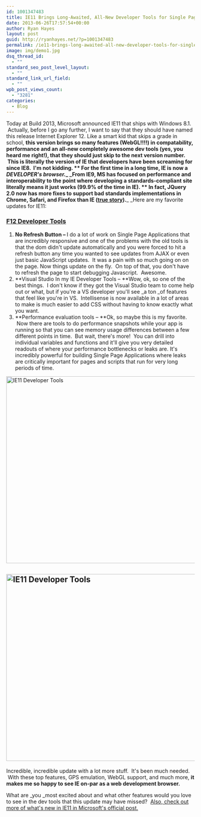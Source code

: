 ```yaml
---
id: 1001347483
title: IE11 Brings Long-Awaited, All-New Developer Tools for Single Page Apps
date: 2013-06-26T17:57:54+00:00
author: Ryan Hayes
layout: post
guid: http://ryanhayes.net/?p=1001347483
permalink: /ie11-brings-long-awaited-all-new-developer-tools-for-single-page-apps/
image: img/demo1.jpg
dsq_thread_id:
  - ""
standard_seo_post_level_layout:
  - ""
standard_link_url_field:
  - ""
wpb_post_views_count:
  - "3281"
categories:
  - Blog
---
```

Today at Build 2013, Microsoft announced IE11 that ships with Windows 8.1.  Actually, before I go any further, I want to say that they should have named this release Internet Explorer 12. Like a smart kid that skips a grade in school, **this version brings so many features (WebGL!!!!) in compatability, performance and an all-new completely awesome dev tools (yes, you heard me right!), that they should just skip to the next version number.  **This is literally the version of IE that developers have been screaming for since IE8.  I'm not kidding. ** For the first time in a long time, IE is now a _DEVELOPER's browser._**_ _From IE9, MS has focused on performance and interoperability to the point where developing a standards-compliant site literally means it just works (99.9% of the time in IE). ** In fact, JQuery 2.0 now has more fixes to support bad standards implementations in Chrome, Safari, and Firefox than IE ([true story](http://blog.jquery.com/2013/01/14/the-state-of-jquery-2013/)).**_ _Here are my favorite updates for IE11:<!--more-->

### [F12 Developer Tools](http://msdn.microsoft.com/en-US/library/ie/bg182632(v=vs.85))

  1. <span style="line-height: 13px;"><b>No Refresh Button &#8211; </b>I do a lot of work on Single Page Applications that are incredibly responsive and one of the problems with the old tools is that the dom didn't update automatically and you were forced to hit a refresh button any time you wanted to see updates from AJAX or even just basic JavaScript updates.  It was a pain with so much going on on the page. Now things update on the fly.  On top of that, you don't have to refresh the page to start debugging Javascript.  Awesome.</span>
  2. **Visual Studio In my IE Developer Tools &#8211; **Wow, ok, so one of the best things.  I don't know if they got the Visual Studio team to come help out or what, but if you're a VS developer you'll see _a ton _of features that feel like you're in VS.  Intellisense is now available in a lot of areas to make is much easier to add CSS without having to know exactly what you want.
  3. **Performance evaluation tools &#8211; **Ok, so maybe this is my favorite.  Now there are tools to do performance snapshots while your app is running so that you can see memory usage differences between a few different points in time.  But wait, there's more!  You can drill into individual variables and functions and it'll give you very detailed readouts of where your performance bottlenecks or leaks are. It's incredibly powerful for building Single Page Applications where leaks are critically important for pages and scripts that run for very long periods of time.

[<img class="alignnone size-full wp-image-1001347488" alt="IE11 Developer Tools" src="http://res.cloudinary.com/ryanhayes-net/image/upload/v1382116574/IC666321_drlrxz.png" width="735" height="500" />](http://res.cloudinary.com/ryanhayes-net/image/upload/v1382116574/IC666321_drlrxz.png)

## [<img class="alignnone size-full wp-image-1001347485" alt="IE11 Developer Tools" src="http://res.cloudinary.com/ryanhayes-net/image/upload/v1382116575/IC6663221_nv7qzv.png" width="735" height="500" />](http://res.cloudinary.com/ryanhayes-net/image/upload/v1382116575/IC6663221_nv7qzv.png)

Incredible, incredible update with a lot more stuff.  It's been much needed.  With these top features, GPS emulation, WebGL support, and much more, **it makes me so happy to see IE on-par as a web development browser.**

What are _you _most excited about and what other features would you love to see in the dev tools that this update may have missed?  [Also, check out more of what's new in IE11 in Microsoft's official post.](http://msdn.microsoft.com/en-US/library/ie/bg182625(v=vs.85))